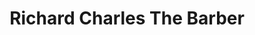 ---
title: "Richard Charles The Barber"
url: /huddersfield/richard-charles-the-barber/
shop: Friseur
---